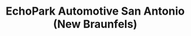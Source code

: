 ---
title: "EchoPark Automotive San Antonio (New Braunfels)"
url: /new-braunfels/echopark-automotive-san-antonio-new-braunfels/
shop: Autohaus
---